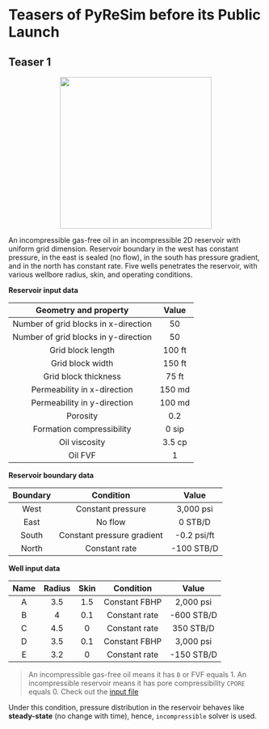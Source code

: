 # Teasers of PyReSim before its Public Launch

## Teaser 1

<p align="center">
  <img width="300" height="300" src="https://user-images.githubusercontent.com/51282928/90217017-50929d80-de2a-11ea-8bb1-560b2ff2365c.png">
</p>

An incompressible gas-free oil in an incompressible 2D reservoir with uniform grid dimension. Reservoir boundary in the west has constant pressure, in the east is sealed (no flow), in the south has pressure gradient, and in the north has constant rate. Five wells penetrates the reservoir, with various wellbore radius, skin, and operating conditions.

**Reservoir input data**

|Geometry and property|Value|
|:--:|:--:|
|Number of grid blocks in x-direction|50|
|Number of grid blocks in y-direction|50|
|Grid block length|100 ft|
|Grid block width|150 ft|
|Grid block thickness|75 ft|
|Permeability in x-direction|150 md|
|Permeability in y-direction|100 md|
|Porosity|0.2|
|Formation compressibility|0 sip|
|Oil viscosity|3.5 cp|
|Oil FVF|1|

**Reservoir boundary data**

|Boundary|Condition|Value|
|:--:|:--:|:--:|
|West|Constant pressure|3,000 psi|
|East|No flow|0 STB/D|
|South|Constant pressure gradient|-0.2 psi/ft|
|North|Constant rate|-100 STB/D|

**Well input data**

|Name|Radius|Skin|Condition|Value|
|:--:|:--:|:--:|:--:|:--:|
|A|3.5|1.5|Constant FBHP|2,000 psi|
|B|4|0.1|Constant rate|-600 STB/D|
|C|4.5|0|Constant rate|350 STB/D|
|D|3.5|0.1|Constant FBHP|3,000 psi|
|E|3.2|0|Constant rate|-150 STB/D|

> An incompressible gas-free oil means it has `B` or FVF equals 1. An incompressible reservoir means it has pore compressibility `CPORE` equals 0. Check out the [input file](https://github.com/yohanesnuwara/pyresim/blob/master/input/teaser1.txt)

Under this condition, pressure distribution in the reservoir behaves like **steady-state** (no change with time), hence, `incompressible` solver is used. 
